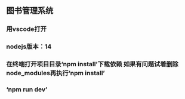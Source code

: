 ## 图书管理系统
### 用vscode打开
### nodejs版本：14 
### 在终端打开项目目录‘npm install’下载依赖 如果有问题试着删除node_modules再执行‘npm install’
### ‘npm run dev’
